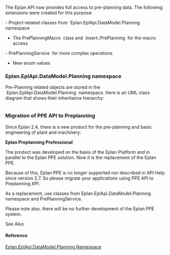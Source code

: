 The Eplan API now provides full access to pre-planning data. The following extensions were created for this purpose:

- Project-related classes from  Eplan.EplApi.DataModel.Planning  namespace

- The PrePlanningMacro  class and  Insert::PrePlanning  for the macro access

- PrePlanningService  for more complex operations

- New enum values

### Eplan.EplApi.DataModel.Planning namespace

Pre-Planning related objects are stored in the  Eplan.EplApi.DataModel.Planning  namespace. Here is an UML class diagram that shows their inheritance hierarchy:

![]()

### Migration of PPE API to Preplanning

Since Eplan 2.4, there is a new product for the pre-planning and basic engineering of plant and machinery:

**Eplan Preplanning Professional**

The product was developed on the basis of the Eplan Platform and in parallel to the Eplan PPE solution. Now it is the replacement of the Eplan PPE.

Because of this, Eplan PPE is no longer supported nor described in API Help since version 2.7. So please migrate your applications using PPE API to Preplanning API.

As a replacement, use classes from Eplan.EplApi.DataModel.Planning namespace and PrePlanningService.

Please note also, there will be no further development of the Eplan PPE system.

See Also

#### Reference

[Eplan.EplApi.DataModel.Planning Namespace](Eplan.EplApi.DataModelu~Eplan.EplApi.DataModel.Planning_namespace.html)